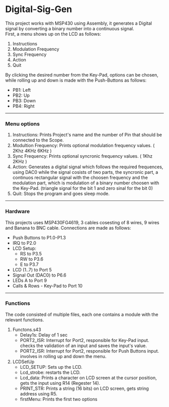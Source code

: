 # Digital-Sig-Gen

This project works with MSP430 using Assembly, it generates a Digital signal by converting a binary number into a continuous signal.  
First, a menu shows up on the LCD as follows:
1. Instructions 
2. Modulation Frequency 
3. Sync Frequency 
4. Action 
5. Quit

By clicking the desired number from the Key-Pad, options can be chosen, while rolling up and down is made with the Push-Buttons as follows: 
* PB1: Left 
* PB2: Up 
* PB3: Down
* PB4: Right  
-------------------------------------  
### Menu options 
1. Instructions: Prints Project's name and the number of Pin that should be connected to the Scope.
2. Modultion Frequency: Prints optional modulation frequency values. ( 2Khz 4KHz 6KHz )
3. Sync Frequency: Prints optional syncronic frequency values. ( 1Khz 2KHz )
4. Action: Generates a digital signal which follows the required frequences, using DAC0 while the signal cosists of two parts, the syncronic part, a continuos rectangular signal with the choosen frequency and the modulation part, which is modulation of a binary number choosen with the Key-Pad. (triangle signal for the bit 1 and zero sinal for the bit 0)
5. Quit: Stops the program and goes sleep mode.  
-----------------------------------
### Hardware
This projects uses MSP430FG4619, 3 cables cosesting of 8 wires, 9 wires and Banana to BNC cable.
Connections are made as follows: 
* Push Buttons to P1.0-P1.3 
* IRQ to P2.0
* LCD Setup: 
     - RS to P3.5
     - RW to P3.6
     - E to P3.7
* LCD (1..7) to Port 5
* Signal Out (DAC0) to P6.6
* LEDs A to Port 9
* Calls & Rows - Key-Pad to Port 10  
--------------------------------------
### Functions
The code consisted of multiple files, each one contains a module with the relevant functions.
1. Functons.s43 
     - Delay1s: Delay of 1 sec
     - PORT2_ISR: Interrupt for Port2, responsible for Key-Pad input. checks the validation of an input and saves the input's value.
     -  PORT2_ISR: Interrupt for Port2, responsible for Push Buttons input. involves in rolling up and down the menu.
2. LCDSetUp
     - LCD_SETUP: Sets up the LCD.
     - Lcd_strobe: restarts the LCD.
     - Lcd_data: Prints a character on LCD screen at the cursor position, gets the input using R14 (Regester 14).
     - PRINT_STR: Prints a string (16 bits) on LCD screen, gets string address using R5.
     - firstMenu: Prints the first two options 


 
